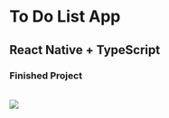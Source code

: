 <h1>To Do List App</h1>
<h2>React Native + TypeScript</h2>
<h3>Finished Project</h3>
<br>
<img src="./readmeAssets/toDoApp.gif" />